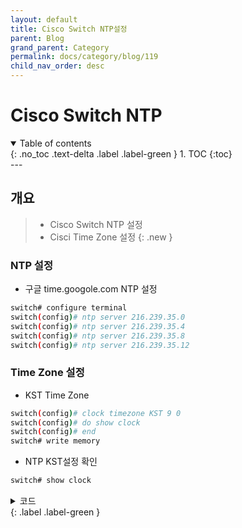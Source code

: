 ```yaml
---
layout: default
title: Cisco Switch NTP설정
parent: Blog
grand_parent: Category
permalink: docs/category/blog/119
child_nav_order: desc
---
```

# Cisco Switch NTP
<details open markdown="block">
  <summary>
    Table of contents
  </summary>
  {: .no_toc .text-delta .label .label-green }
1. TOC
{:toc}
</details>
---

## 개요

> - Cisco Switch NTP 설정
> - Cisci Time Zone 설정
{: .new }

### NTP 설정

- 구글 time.googole.com NTP 설정

```bash
switch# configure terminal
switch(config)# ntp server 216.239.35.0
switch(config)# ntp server 216.239.35.4
switch(config)# ntp server 216.239.35.8
switch(config)# ntp server 216.239.35.12
```

### Time Zone 설정

- KST Time Zone

```bash
switch(config)# clock timezone KST 9 0
switch(config)# do show clock
switch(config)# end
switch# write memory
```

- NTP KST설정 확인

```bash
switch# show clock
```

<details markdown="block">
  <summary>
    코드
  </summary>
  {: .text-delta }
  
```bash
14:09:08.734 KST Fri Nov 3 2023
```

</details>
{: .label .label-green }
